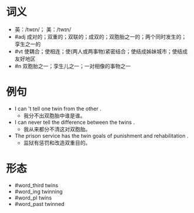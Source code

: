 # 词义
- 英：/twɪn/； 美：/twɪn/
- #adj 成对的；双重的；双联的；成双的；双胞胎之一的；两个同时发生的；孪生之一的
- #vt 使耦合；使相连；使(两人或两事物)紧密结合；使结成姊妹城市；使结成友好地区
- #n 双胞胎之一；孪生儿之一；一对相像的事物之一
# 例句
- I can 't tell one twin from the other .
	- 我分不出双胞胎中谁是谁。
- I can never tell the difference between the twins .
	- 我从来都分不清这对双胞胎。
- The prison service has the twin goals of punishment and rehabilitation .
	- 监狱有惩罚和改造双重目的。
# 形态
- #word_third twins
- #word_ing twinning
- #word_pl twins
- #word_past twinned
